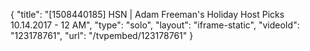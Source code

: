 {
    "title": "[1508440185] HSN | Adam Freeman's Holiday Host Picks 10.14.2017 - 12 AM",
    "type": "solo",
    "layout": "iframe-static",
    "videoId": "123178761",
    "url": "\/tvpembed\/123178761"
}